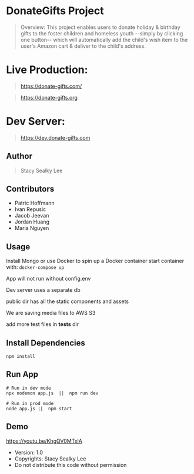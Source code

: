 # DonateGifts Project

> Overview: This project enables users to donate holiday & birthday gifts to the foster children and homeless youth --simply by clicking one button-- which will automatically add the child's wish item to the user's Amazon cart & deliver to the child's address.

# Live Production: 
> https://donate-gifts.com/ 

> https://donate-gifts.org

# Dev Server: 
> https://dev.donate-gifts.com

## Author

> Stacy Sealky Lee

## Contributors

  
* Patric Hoffmann
* Ivan Repusic  
* Jacob Jeevan  
* Jordan Huang  
* Maria Nguyen  

## Usage

Install Mongo or use Docker to spin up a Docker container
start container with:
`docker-compose up`

App will not run without config.env

Dev server uses a separate db 

public dir has all the static components and assets 

We are saving media files to AWS S3

add more test files in __tests__ dir

## Install Dependencies

```
npm install
```

## Run App

```
# Run in dev mode
npx nodemon app.js  ||  npm run dev 

# Run in prod mode
node app.js ||  npm start 
```

## Demo

https://youtu.be/KhgQV0MTxlA

- Version: 1.0
- Copyrights: Stacy Sealky Lee
- Do not distribute this code without permission
